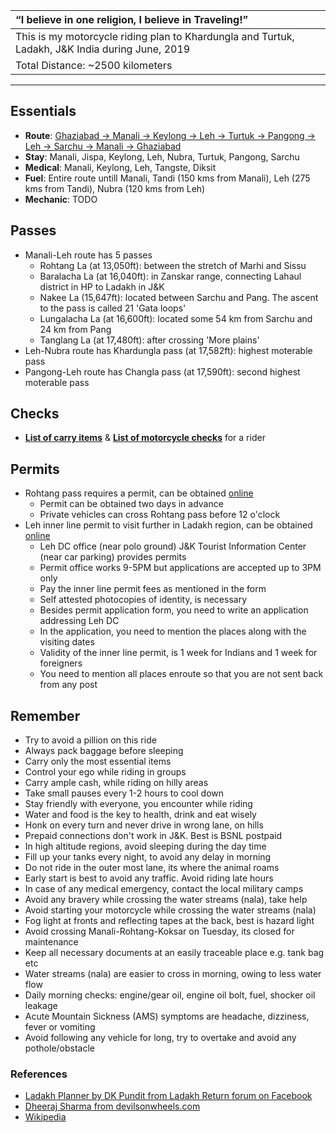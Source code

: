 | “I believe in one religion, I believe in Traveling!”|
| :--- |
| This is my motorcycle riding plan to Khardungla and Turtuk, Ladakh, J&K India during June, 2019|
| Total Distance:  ~2500 kilometers |

---

## **Essentials**
* **Route**: [Ghaziabad -> Manali -> Keylong -> Leh -> Turtuk -> Pangong -> Leh -> Sarchu -> Manali -> Ghaziabad](route.md)
* **Stay**: Manali, Jispa, Keylong, Leh, Nubra, Turtuk, Pangong, Sarchu 
* **Medical**: Manali, Keylong, Leh, Tangste, Diksit
* **Fuel**: Entire route untill Manali, Tandi (150 kms from Manali), Leh (275 kms from Tandi), Nubra (120 kms from Leh)
* **Mechanic**: TODO

## **Passes**
* Manali-Leh route has 5 passes
    * Rohtang La (at 13,050ft): between the stretch of Marhi and Sissu
    * Baralacha La (at 16,040ft): in Zanskar range, connecting Lahaul district in HP to Ladakh in J&K
    * Nakee La (15,647ft): located between Sarchu and Pang. The ascent to the pass is called 21 'Gata loops'
    * Lungalacha La (at 16,600ft): located some 54 km from Sarchu and 24 km from Pang
    * Tanglang La (at 17,480ft): after crossing 'More plains' 
* Leh-Nubra route has Khardungla pass (at 17,582ft): highest moterable pass 
* Pangong-Leh route has Changla pass (at 17,590ft): second highest moterable pass

## Checks		
* [**List of carry items**](carry-list.md) & [**List of motorcycle checks**](check-list.md) for a rider

## **Permits**
* Rohtang pass requires a permit, can be obtained [online](https://rohtangpermits.nic.in)
	* Permit can be obtained two days in advance
	* Private vehicles can cross Rohtang pass before 12 o'clock
* Leh inner line permit to visit further in Ladakh region, can be obtained [online](http://www.lahdclehpermit.in)
	* Leh DC office (near polo ground) J&K Tourist Information Center (near car parking) provides permits
	* Permit office works 9-5PM but applications are accepted up to 3PM only
	* Pay the inner line permit fees as mentioned in the form
	* Self attested photocopies of identity, is necessary
	* Besides permit application form, you need to write an application addressing Leh DC
	* In the application, you need to mention the places along with the visiting dates
	* Validity of the inner line permit, is 1 week for Indians and 1 week for foreigners
	* You need to mention all places enroute so that you are not sent back from any post

## **Remember**
* Try to avoid a pillion on this ride
* Always pack baggage before sleeping
* Carry only the most essential items
* Control your ego while riding in groups
* Carry ample cash, while riding on hilly areas
* Take small pauses every 1-2 hours to cool down
* Stay friendly with everyone, you encounter while riding
* Water and food is the key to health, drink and eat wisely
* Honk on every turn and never drive in wrong lane, on hills
* Prepaid connections don't work in J&K. Best is BSNL postpaid
* In high altitude regions, avoid sleeping during the day time
* Fill up your tanks every night, to avoid any delay in morning 
* Do not ride in the outer most lane, its where the animal roams
* Early start is best to avoid any traffic. Avoid riding late hours
* In case of any medical emergency, contact the local military camps
* Avoid any bravery while crossing the water streams (nala), take help
* Avoid starting your motorcycle while crossing the water streams (nala)
* Fog light at fronts and reflecting tapes at the back, best is hazard light
* Avoid crossing Manali-Rohtang-Koksar on Tuesday, its closed for maintenance
* Keep all necessary documents at an easily traceable place e.g. tank bag etc
* Water streams (nala) are easier to cross in morning, owing to less water flow
* Daily morning checks: engine/gear oil, engine oil bolt, fuel, shocker oil leakage
* Acute Mountain Sickness (AMS) symptoms are headache, dizziness, fever or vomiting
* Avoid following any vehicle for long, try to overtake and avoid any pothole/obstacle

### **References**
* [Ladakh Planner by DK Pundit from Ladakh Return forum on Facebook](dk-pandit-guidance.md)
* [Dheeraj Sharma from devilsonwheels.com](http://devilonwheels.com)
* [Wikipedia](https://en.wikipedia.org/wiki/Leh%E2%80%93Manali_Highway)